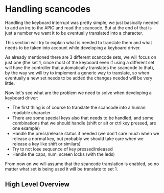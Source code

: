 # Handling scancodes

Handling the keyboard interrupt was pretty simple, we just basically needed to add an irq to the APIC and read the scancode. But at the end of that is just a number we want it to be eventually translated into a character. 

This section will try to explain what is needed to translate them and what needs to be taken into account while developing a keyboard driver.

As already mentioned there are 3 different scancode sets, we will focus on just one (the set 1, since most of the keyboard even if using a different set will have the controller that automatically translates the scancode to that), by the way we will try to implement a generic way to translate, so when eventually a new set needs to be added the changes needed will be very little. 

Now let's see what are the problem we need to solve when developing a keyboard driver: 

* The first thing is of course to translate the scancode into a human readable character
* There are some special keys also that needs to be handled, and some combinations that we should handle (shift or alt or ctrl  key pressed, are one example)
* Handle the press/release status if needed (we don't care much when we release a normal key, but probably we should take care when we release a key like shift or similars)
* Try to not lose sequence of key pressed/released
* Handle the caps, num, screen locks (with the leds)

From now on we will assume that the scancode translation is enabled, so no matter what set is being used it will be translate to set 1. 

## High Level Overview
